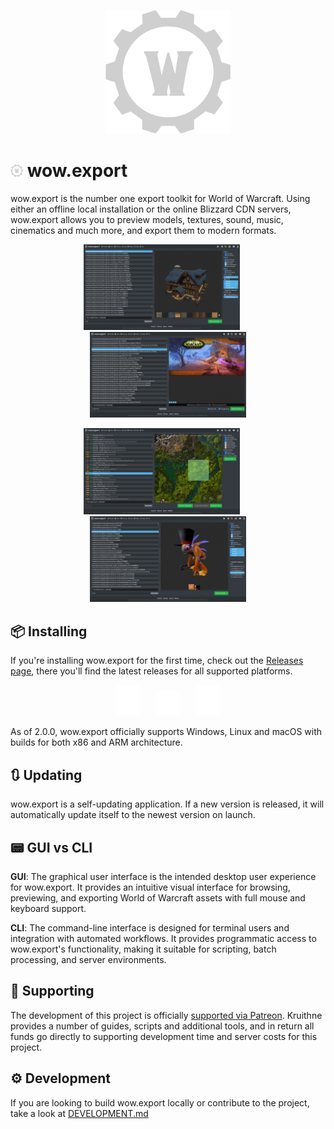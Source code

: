 <p align="center"><img src="docs/wow_export_logo.svg" width=200></p>

# <img src="docs/wow_export_logo.svg" width=20> wow.export

wow.export is the number one export toolkit for World of Warcraft. Using either an offline local installation or the online Blizzard CDN servers, wow.export allows you to preview models, textures, sound, music, cinematics and much more, and export them to modern formats.

<p align="center">
	<img src="docs/screenshot_1.png" width=250>
	<span>&nbsp;&nbsp;&nbsp;&nbsp;</span>
	<img src="docs/screenshot_2.png" width=250>
</p>
<p align="center">
	<img src="docs/screenshot_3.png" width=250>
	<span>&nbsp;&nbsp;&nbsp;&nbsp;</span>
	<img src="docs/screenshot_4.png" width=250>
</p>

## 📦 Installing

If you're installing wow.export for the first time, check out the [Releases page](https://github.com/Kruithne/wow.export/releases), there you'll find the latest releases for all supported platforms.

<p align="center">
	<img src="docs/os_logo_apple.svg" width=40>
	<span>&nbsp;&nbsp;&nbsp;&nbsp;</span>
	<img src="docs/os_logo_windows.svg" width=40>
	<span>&nbsp;&nbsp;&nbsp;&nbsp;</span>
	<img src="docs/os_logo_linux.svg" width=40>
</p>

As of 2.0.0, wow.export officially supports Windows, Linux and macOS with builds for both x86 and ARM architecture.

## 🔃 Updating

wow.export is a self-updating application. If a new version is released, it will automatically update itself to the newest version on launch.

## 📟 GUI vs CLI

**GUI**: The graphical user interface is the intended desktop user experience for wow.export. It provides an intuitive visual interface for browsing, previewing, and exporting World of Warcraft assets with full mouse and keyboard support.

**CLI**: The command-line interface is designed for terminal users and integration with automated workflows. It provides programmatic access to wow.export's functionality, making it suitable for scripting, batch processing, and server environments.

## 💸 Supporting

The development of this project is officially [supported via Patreon](https://www.patreon.com/c/kruithne). Kruithne provides a number of guides, scripts and additional tools, and in return all funds go directly to supporting development time and server costs for this project.

## ⚙️ Development

If you are looking to build wow.export locally or contribute to the project, take a look at [DEVELOPMENT.md](/DEVELOPMENT.md)